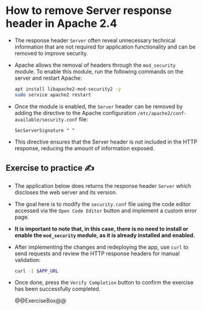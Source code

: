 # How to remove Server response header in Apache 2.4

* The response header `Server` often reveal unnecessary technical information that are not required for application functionality and can be removed to improve security.
* Apache allows the removal of headers through the `mod_security` module. To enable this module, run the following commands on the server and restart Apache:

  ```bash
  apt install libapache2-mod-security2 -y
  sudo service apache2 restart
  ```

* Once the module is enabled, the `Server` header can be removed by adding the directive to the Apache configuration `/etc/apache2/conf-available/security.conf` file:

  ```apacheconf
  SecServerSignature " "
  ```

* This directive ensures that the Server header is not included in the HTTP response, reducing the amount of information exposed.

## Exercise to practice :writing_hand:

* The application below does returns the response header `Server` which discloses the web server and its version.
* The goal here is to modify the `security.conf` file using the code editor accessed via the `Open Code Editor` button and implement a custom error page.
* **It is important to note that, in this case, there is no need to install or enable the `mod_security` module, as it is already installed and enabled.**
* After implementing the changes and redeploying the app, use `curl` to send requests and review the HTTP response headers for manual validation:

  ```bash
  curl -I $APP_URL
  ```

* Once done, press the `Verify Completion` button to confirm the exercise has been successfully completed.

  @@ExerciseBox@@
